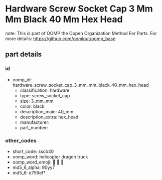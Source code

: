 # Hardware Screw Socket Cap 3 Mm Mm Black 40 Mm Hex Head  

note: This is part of OOMP the Oopen Organization Method For Parts. For more details: https://github.com/oomlout/oomp_base

##  part details





### id
* oomp_id: hardware_screw_socket_cap_3_mm_mm_black_40_mm_hex_head
  * classification: hardware
  * type: screw_socket_cap
  * size: 3_mm_mm
  * color: black
  * description_main: 40_mm
  * description_extra: hex_head
  * manufacturer: 
  * part_number: 

### other_codes
* short_code: sscb40
* oomp_word: helicopter dragon truck
* oomp_word_emoji: :helicopter: :dragon: :truck:
* md5_6_alpha: 90yy7
* md5_6: e759ef* 